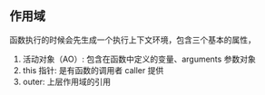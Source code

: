 ## 作用域

函数执行的时候会先生成一个执行上下文环境，包含三个基本的属性，

1. 活动对象（AO）: 包含在函数中定义的变量、arguments 参数对象
2. this 指针: 是有函数的调用者 caller 提供
3. outer: 上层作用域的引用
